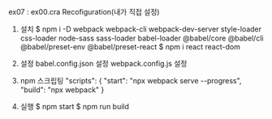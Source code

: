 ex07 : ex00.cra Recofiguration(내가 직접 설정)

1. 설치
    $ npm i -D webpack webpack-cli webpack-dev-server style-loader css-loader node-sass sass-loader babel-loader @babel/core @babel/cli @babel/preset-env @babel/preset-react
    $ npm i react react-dom

2. 설정 
     babel.config.json 설정
     webpack.config.js 설정

3. npm 스크립팅
"scripts": {
    "start": "npx webpack serve --progress",
    "build": "npx webpack"
  }

  4. 실행
  $ npm start
  $ npm run build